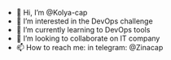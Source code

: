 - 👋 Hi, I’m @Kolya-cap
- 👀 I’m interested in the DevOps challenge
- 🌱 I’m currently learning to DevOps tools 
- 💞️ I’m looking to collaborate on IT company
- 📫 How to reach me: in telegram: @Zinacap

<!---
Kolya-cap/Kolya-cap is a ✨ special ✨ repository because its `README.md` (this file) appears on your GitHub profile.
You can click the Preview link to take a look at your changes.
--->
